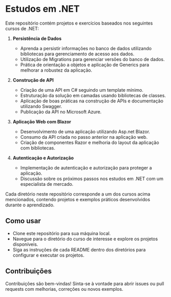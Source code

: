 # Estudos em .NET

Este repositório contém projetos e exercícios baseados nos seguintes cursos de .NET:

1. **Persistência de Dados**
   - Aprenda a persistir informações no banco de dados utilizando bibliotecas para gerenciamento de acesso aos dados.
   - Utilização de Migrations para gerenciar versões do banco de dados.
   - Prática de orientação a objetos e aplicação de Generics para melhorar a robustez da aplicação.

2. **Construção de API**
   - Criação de uma API em C# seguindo um template mínimo.
   - Estruturação da solução em camadas usando bibliotecas de classes.
   - Aplicação de boas práticas na construção de APIs e documentação utilizando Swagger.
   - Publicação da API no Microsoft Azure.

3. **Aplicação Web com Blazor**
   - Desenvolvimento de uma aplicação utilizando Asp.net Blazor.
   - Consumo da API criada no passo anterior na aplicação web.
   - Criação de componentes Razor e melhoria do layout da aplicação com bibliotecas.

4. **Autenticação e Autorização**
   - Implementação de autenticação e autorização para proteger a aplicação.
   - Discussão sobre os próximos passos nos estudos em .NET com um especialista de mercado.

Cada diretório neste repositório corresponde a um dos cursos acima mencionados, contendo projetos e exemplos práticos desenvolvidos durante o aprendizado.

## Como usar
- Clone este repositório para sua máquina local.
- Navegue para o diretório do curso de interesse e explore os projetos disponíveis.
- Siga as instruções de cada README dentro dos diretórios para configurar e executar os projetos.

## Contribuições
Contribuições são bem-vindas! Sinta-se à vontade para abrir issues ou pull requests com melhorias, correções ou novos exemplos.

